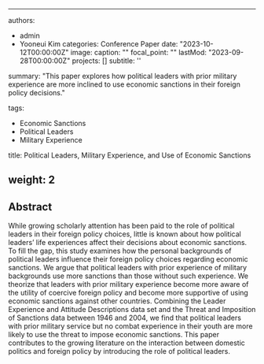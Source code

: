
---
authors:
- admin
- Yooneui Kim
categories: Conference Paper
date: "2023-10-12T00:00:00Z"
image:
  caption: ""
  focal_point: ""
lastMod: "2023-09-28T00:00:00Z"
projects: []
subtitle: ''  

summary: "This paper explores how political leaders with prior military experience are more inclined to use economic sanctions in their foreign policy decisions."

tags:
- Economic Sanctions
- Political Leaders
- Military Experience

title: Political Leaders, Military Experience, and Use of Economic Sanctions

weight: 2
---

## Abstract

While growing scholarly attention has been paid to the role of political leaders in their foreign policy choices, little is known about how political leaders’ life experiences affect their decisions about economic sanctions. To fill the gap, this study examines how the personal backgrounds of political leaders influence their foreign policy choices regarding economic sanctions. We argue that political leaders with prior experience of military backgrounds use more sanctions than those without such experience. We theorize that leaders with prior military experience become more aware of the utility of coercive foreign policy and become more supportive of using economic sanctions against other countries. Combining the Leader Experience and Attitude Descriptions data set and the Threat and Imposition of Sanctions data between 1946 and 2004, we find that political leaders with prior military service but no combat experience in their youth are more likely to use the threat to impose economic sanctions. This paper contributes to the growing literature on the interaction between domestic politics and foreign policy by introducing the role of political leaders.

